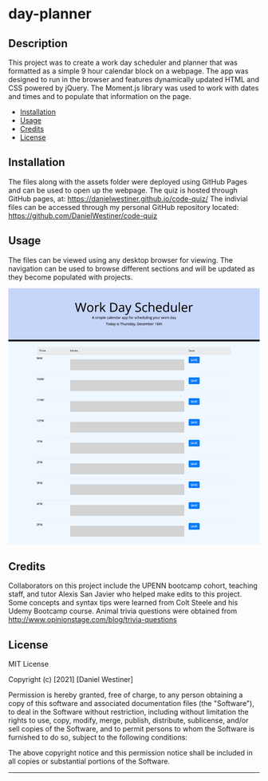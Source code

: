# day-planner
## Description

This project was to create a work day scheduler and planner that was formatted as a simple 9 hour calendar block on a webpage.  The app was designed to run in the browser and features dynamically updated HTML and CSS powered by jQuery.  The Moment.js library was used to work with dates and times and to populate that information on the page.

- [Installation](#installation)
- [Usage](#usage)
- [Credits](#credits)
- [License](#license)

## Installation

The files along with the assets folder were deployed using GitHub Pages and can be used to open up the webpage. The quiz is hosted through GitHub pages, at: https://danielwestiner.github.io/code-quiz/ The indivial files can be accessed through my personal GitHub repository located: https://github.com/DanielWestiner/code-quiz

## Usage

The files can be viewed using any desktop browser for viewing.
The navigation can be used to browse different sections and will be updated as they become populated with projects.

![Screenshot](assets/planner-screenshot.png)

## Credits

Collaborators on this project include the UPENN bootcamp cohort, teaching staff, and tutor Alexis San Javier who helped make edits to this project. Some concepts and syntax tips were learned from Colt Steele and his Udemy Bootcamp course. Animal trivia questions were obtained from http://www.opinionstage.com/blog/trivia-questions

## License

MIT License

Copyright (c) [2021] [Daniel Westiner]

Permission is hereby granted, free of charge, to any person obtaining a copy
of this software and associated documentation files (the "Software"), to deal
in the Software without restriction, including without limitation the rights
to use, copy, modify, merge, publish, distribute, sublicense, and/or sell
copies of the Software, and to permit persons to whom the Software is
furnished to do so, subject to the following conditions:

The above copyright notice and this permission notice shall be included in all
copies or substantial portions of the Software.

---
